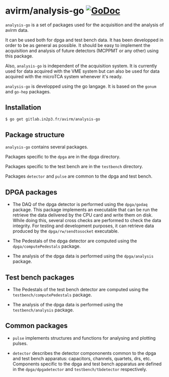 avirm/analysis-go [![GoDoc](https://godoc.org/github.com/ebusato/analysis-go?status.svg)](https://godoc.org/github.com/ebusato/analysis-go)
=================

`analysis-go` is a set of packages used for the acquisition and the analysis of avirm data. 

It can be used both for dpga and test bench data. 
It has been developped in order to be as general as possible.
It should be easy to implement the acquisition and analysis of future detectors (MCPPMT or any other) using this package.

Also, `analysis-go` is independent of the acquisition system. 
It is currently used for data acquired with the VME system but can also be used for data acquired with the microTCA system whenever it's ready.

`analysis-go` is developped using the go langage. It is based on the `gonum` and `go-hep` packages.

## Installation

```sh
$ go get gitlab.in2p3.fr/avirm/analysis-go
```

## Package structure

`analysis-go` contains several packages.

Packages specific to the `dpga` are in the dpga directory.

Packages specific to the test bench are in the `testbench` directory.

Packages `detector` and `pulse` are common to the dpga and test bench.

## DPGA packages

* The DAQ of the dpga detector is performed using the `dpga/godaq` package. 
  This package implements an executable that can be run the retrieve the data delivered by the CPU card and write them on disk. 
  While doing this, several cross checks are performed to check the data integrity.
  For testing and development purposes, it can retrieve data produced by the `dpga/rw/sendtosocket` executable.

* The Pedestals of the dpga detector are computed using the `dpga/computePedestals` package.

* The analysis of the dpga data is performed using the `dpga/analysis` package.

## Test bench packages

* The Pedestals of the test bench detector are computed using the `testbench/computePedestals` package.

* The analysis of the dpga data is performed using the `testbench/analysis` package.

## Common packages

* `pulse` implements structures and functions for analysing and plotting pulses.

* `detector` describes the detector compononents common to the dpga and test bench apparatus: capacitors, channels, quartets, drs, etc.
  Components specific to the dpga and test bench apparatus are defined in the `dpga/dpgadetector` and `testbench/tbdetector` respectively.




